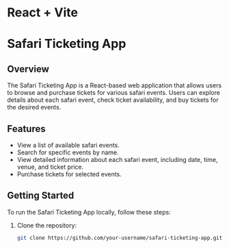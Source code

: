 # React + Vite

# Safari Ticketing App

## Overview

The Safari Ticketing App is a React-based web application that allows users to browse and purchase tickets for various safari events. Users can explore details about each safari event, check ticket availability, and buy tickets for the desired events.

## Features

- View a list of available safari events.
- Search for specific events by name.
- View detailed information about each safari event, including date, time, venue, and ticket price.
- Purchase tickets for selected events.

## Getting Started

To run the Safari Ticketing App locally, follow these steps:

1. Clone the repository:

   ```bash
   git clone https://github.com/your-username/safari-ticketing-app.git

